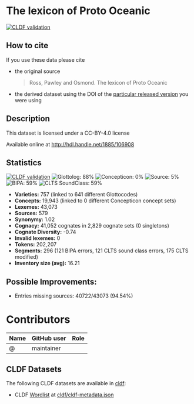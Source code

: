# The lexicon of Proto Oceanic

[![CLDF validation](https://github.com/lexibank/tlopo/workflows/CLDF-validation/badge.svg)](https://github.com/lexibank/tlopo/actions?query=workflow%3ACLDF-validation)

## How to cite

If you use these data please cite
- the original source
  > Ross, Pawley and Osmond. The lexicon of Proto Oceanic
- the derived dataset using the DOI of the [particular released version](../../releases/) you were using

## Description


This dataset is licensed under a CC-BY-4.0 license

Available online at http://hdl.handle.net/1885/106908

## Statistics


[![CLDF validation](https://github.com/lexibank/tlopo/workflows/CLDF-validation/badge.svg)](https://github.com/lexibank/tlopo/actions?query=workflow%3ACLDF-validation)
![Glottolog: 88%](https://img.shields.io/badge/Glottolog-88%25-yellowgreen.svg "Glottolog: 88%")
![Concepticon: 0%](https://img.shields.io/badge/Concepticon-0%25-red.svg "Concepticon: 0%")
![Source: 5%](https://img.shields.io/badge/Source-5%25-red.svg "Source: 5%")
![BIPA: 59%](https://img.shields.io/badge/BIPA-59%25-red.svg "BIPA: 59%")
![CLTS SoundClass: 59%](https://img.shields.io/badge/CLTS%20SoundClass-59%25-red.svg "CLTS SoundClass: 59%")

- **Varieties:** 757 (linked to 641 different Glottocodes)
- **Concepts:** 19,943 (linked to 0 different Concepticon concept sets)
- **Lexemes:** 43,073
- **Sources:** 579
- **Synonymy:** 1.02
- **Cognacy:** 41,052 cognates in 2,829 cognate sets (0 singletons)
- **Cognate Diversity:** -0.74
- **Invalid lexemes:** 0
- **Tokens:** 202,207
- **Segments:** 296 (121 BIPA errors, 121 CLTS sound class errors, 175 CLTS modified)
- **Inventory size (avg):** 16.21

## Possible Improvements:



- Entries missing sources: 40722/43073 (94.54%)

# Contributors

Name | GitHub user | Role
--- | --- | ---
 | @ | maintainer




## CLDF Datasets

The following CLDF datasets are available in [cldf](cldf):

- CLDF [Wordlist](https://github.com/cldf/cldf/tree/master/modules/Wordlist) at [cldf/cldf-metadata.json](cldf/cldf-metadata.json)